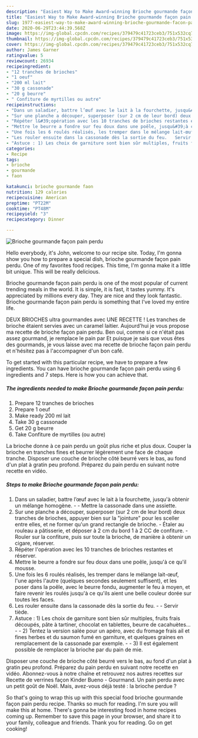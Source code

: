 ```yaml
---
description: "Easiest Way to Make Award-winning Brioche gourmande façon pain perdu"
title: "Easiest Way to Make Award-winning Brioche gourmande façon pain perdu"
slug: 1977-easiest-way-to-make-award-winning-brioche-gourmande-facon-pain-perdu
date: 2020-06-29T23:44:39.568Z
image: https://img-global.cpcdn.com/recipes/379479c41723ceb3/751x532cq70/brioche-gourmande-facon-pain-perdu-photo-principale-de-la-recette.jpg
thumbnail: https://img-global.cpcdn.com/recipes/379479c41723ceb3/751x532cq70/brioche-gourmande-facon-pain-perdu-photo-principale-de-la-recette.jpg
cover: https://img-global.cpcdn.com/recipes/379479c41723ceb3/751x532cq70/brioche-gourmande-facon-pain-perdu-photo-principale-de-la-recette.jpg
author: James Garner
ratingvalue: 5
reviewcount: 26934
recipeingredient:
- "12 tranches de brioches"
- "1 oeuf"
- "200 ml lait"
- "30 g cassonade"
- "20 g beurre"
- " Confiture de myrtilles ou autre"
recipeinstructions:
- "Dans un saladier, battre l’œuf avec le lait à la fourchette, jusqu&#39;à obtenir un mélange homogène.  Mettre la cassonade dans une assiette."
- "Sur une planche a découper, superposer (sur 2 cm de leur bord) deux tranches de brioches, appuyer bien sur la &#34;jointure&#34; pour les sceller entre elles, et ne former qu&#39;un grand rectangle de brioche.  Étaler au rouleau a pâtisserie, et déposer à 2 cm du bord 1 à 2 CC de confiture.  Rouler sur la confiture, puis sur toute la brioche, de manière à obtenir un cigare, réserver."
- "Répéter l&#39;opération avec les 10 tranches de brioches restantes et réserver."
- "Mettre le beurre a fondre sur feu doux dans une poêle, jusqu&#39;à ce qu&#39;il mousse."
- "Une fois les 6 roulés réalisés, les tremper dans le mélange lait-œuf, l&#39;une après l&#39;autre (quelques secondes seulement suffisent), et les poser dans la poêle, avec le beurre fondu, augmenter le feu à moyen, et faire revenir les roulés jusqu&#39;à ce qu&#39;ils aient une belle couleur dorée sur toutes les faces."
- "Les rouler ensuite dans la cassonade dès la sortie du feu.   Servir tiède."
- "Astuce : 1) Les choix de garniture sont bien sûr multiples, fruits frais découpés, pâte à tartiner, chocolat en tablettes, beurre de cacahuètes...     2) Tentez la version salée pour un apéro, avec du fromage frais ail et fines herbes et du saumon fumé en garniture, et quelques graines en remplacement de la cassonade par exemple.    3) Il est également possible de remplacer la brioche par du pain de mie."
categories:
- Recipe
tags:
- brioche
- gourmande
- faon

katakunci: brioche gourmande faon 
nutrition: 129 calories
recipecuisine: American
preptime: "PT22M"
cooktime: "PT48M"
recipeyield: "3"
recipecategory: Dinner

---
```



![Brioche gourmande façon pain perdu](https://img-global.cpcdn.com/recipes/379479c41723ceb3/751x532cq70/brioche-gourmande-facon-pain-perdu-photo-principale-de-la-recette.jpg)

Hello everybody, it's John, welcome to our recipe site. Today, I'm gonna show you how to prepare a special dish, brioche gourmande façon pain perdu. One of my favorites food recipes. This time, I'm gonna make it a little bit unique. This will be really delicious.

Brioche gourmande façon pain perdu is one of the most popular of current trending meals in the world. It is simple, it is fast, it tastes yummy. It's appreciated by millions every day. They are nice and they look fantastic. Brioche gourmande façon pain perdu is something that I've loved my entire life.

DEUX BRIOCHES ultra gourmandes avec UNE RECETTE ! Les tranches de brioche étaient servies avec un caramel laitier. Aujourd&#39;hui je vous propose ma recette de brioche façon pain perdu. Ben oui, comme si ce n&#39;était pas assez gourmand, je remplace le pain par Et puisque je sais que vous êtes des gourmands, je vous laisse avec ma recette de brioche façon pain perdu et n&#39;hésitez pas à l&#39;accompagner d&#39;un bon café.


To get started with this particular recipe, we have to prepare a few ingredients. You can have brioche gourmande façon pain perdu using 6 ingredients and 7 steps. Here is how you can achieve that.

<!--inarticleads1-->

##### The ingredients needed to make Brioche gourmande façon pain perdu:

1. Prepare 12 tranches de brioches
1. Prepare 1 oeuf
1. Make ready 200 ml lait
1. Take 30 g cassonade
1. Get 20 g beurre
1. Take  Confiture de myrtilles (ou autre)


La brioche donne à ce pain perdu un goût plus riche et plus doux. Couper la brioche en tranches fines et beurrer légèrement une face de chaque tranche. Disposer une couche de brioche côté beurré vers le bas, au fond d&#39;un plat à gratin peu profond. Préparez du pain perdu en suivant notre recette en vidéo. 

<!--inarticleads2-->

##### Steps to make Brioche gourmande façon pain perdu:

1. Dans un saladier, battre l’œuf avec le lait à la fourchette, jusqu&#39;à obtenir un mélange homogène. -  - Mettre la cassonade dans une assiette.
1. Sur une planche a découper, superposer (sur 2 cm de leur bord) deux tranches de brioches, appuyer bien sur la &#34;jointure&#34; pour les sceller entre elles, et ne former qu&#39;un grand rectangle de brioche.  - Étaler au rouleau a pâtisserie, et déposer à 2 cm du bord 1 à 2 CC de confiture.  - Rouler sur la confiture, puis sur toute la brioche, de manière à obtenir un cigare, réserver.
1. Répéter l&#39;opération avec les 10 tranches de brioches restantes et réserver.
1. Mettre le beurre a fondre sur feu doux dans une poêle, jusqu&#39;à ce qu&#39;il mousse.
1. Une fois les 6 roulés réalisés, les tremper dans le mélange lait-œuf, l&#39;une après l&#39;autre (quelques secondes seulement suffisent), et les poser dans la poêle, avec le beurre fondu, augmenter le feu à moyen, et faire revenir les roulés jusqu&#39;à ce qu&#39;ils aient une belle couleur dorée sur toutes les faces.
1. Les rouler ensuite dans la cassonade dès la sortie du feu.  -  - Servir tiède.
1. Astuce : 1) Les choix de garniture sont bien sûr multiples, fruits frais découpés, pâte à tartiner, chocolat en tablettes, beurre de cacahuètes...  -   -  2) Tentez la version salée pour un apéro, avec du fromage frais ail et fines herbes et du saumon fumé en garniture, et quelques graines en remplacement de la cassonade par exemple.  -  -  3) Il est également possible de remplacer la brioche par du pain de mie.


Disposer une couche de brioche côté beurré vers le bas, au fond d&#39;un plat à gratin peu profond. Préparez du pain perdu en suivant notre recette en vidéo. Abonnez-vous à notre chaîne et retrouvez nos autres recettes sur Recette de verrines façon Kinder Bueno - Gourmand. Un pain perdu avec un petit goût de Noël. Mais, avez-vous déjà testé : la brioche perdue ? 

So that's going to wrap this up with this special food brioche gourmande façon pain perdu recipe. Thanks so much for reading. I'm sure you will make this at home. There's gonna be interesting food in home recipes coming up. Remember to save this page in your browser, and share it to your family, colleague and friends. Thank you for reading. Go on get cooking!
